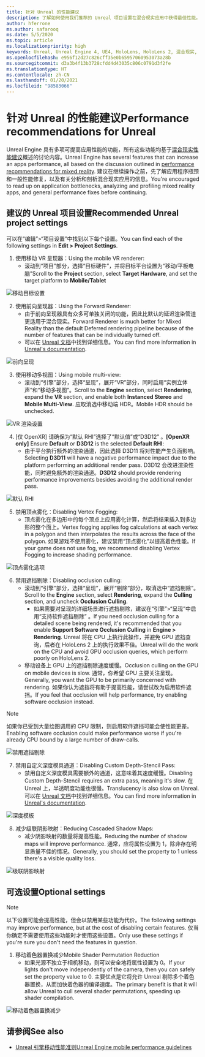 ```yaml
---
title: 针对 Unreal 的性能建议
description: 了解如何使用我们推荐的 Unreal 项目设置在混合现实应用中获得最佳性能。
author: hferrone
ms.author: safarooq
ms.date: 5/5/2020
ms.topic: article
ms.localizationpriority: high
keywords: Unreal, Unreal Engine 4, UE4, HoloLens, HoloLens 2, 混合现实, 性能, 优化, 设置, 文档
ms.openlocfilehash: e956f12d27c826cff35e0b65957060953073a28b
ms.sourcegitcommit: d3a3b4f13b3728cfdd4d43035c806c0791d3f2fe
ms.translationtype: HT
ms.contentlocale: zh-CN
ms.lasthandoff: 01/20/2021
ms.locfileid: "98583066"
---
```

# <a name="performance-recommendations-for-unreal"></a><span data-ttu-id="a9826-104">针对 Unreal 的性能建议</span><span class="sxs-lookup"><span data-stu-id="a9826-104">Performance recommendations for Unreal</span></span>

<span data-ttu-id="a9826-105">Unreal Engine 具有多项可提高应用性能的功能，所有这些功能均基于[混合现实性能建议](../platform-capabilities-and-apis/understanding-performance-for-mixed-reality.md)概述的讨论内容。</span><span class="sxs-lookup"><span data-stu-id="a9826-105">Unreal Engine has several features that can increase an apps performance, all based on the discussion outlined in [performance recommendations for mixed reality](../platform-capabilities-and-apis/understanding-performance-for-mixed-reality.md).</span></span> <span data-ttu-id="a9826-106">建议在继续操作之前，先了解应用程序瓶颈和一般性能修复，以及有关分析和剖析混合现实应用的信息。</span><span class="sxs-lookup"><span data-stu-id="a9826-106">You're encouraged to read up on application bottlenecks, analyzing and profiling mixed reality apps, and general performance fixes before continuing.</span></span>

## <a name="recommended-unreal-project-settings"></a><span data-ttu-id="a9826-107">建议的 Unreal 项目设置</span><span class="sxs-lookup"><span data-stu-id="a9826-107">Recommended Unreal project settings</span></span>

<span data-ttu-id="a9826-108">可以在“编辑”>“项目设置”中找到以下每个设置。</span><span class="sxs-lookup"><span data-stu-id="a9826-108">You can find each of the following settings in **Edit > Project Settings**.</span></span>

1. <span data-ttu-id="a9826-109">使用移动 VR 呈现器：</span><span class="sxs-lookup"><span data-stu-id="a9826-109">Using the mobile VR renderer:</span></span>
    * <span data-ttu-id="a9826-110">滚动到“项目”部分，选择“目标硬件”，并将目标平台设置为“移动/平板电脑”</span><span class="sxs-lookup"><span data-stu-id="a9826-110">Scroll to the **Project** section, select **Target Hardware**, and set the target platform to **Mobile/Tablet**</span></span>

![移动目标设置](images/unreal/performance-recommendations-img-01.png)

2. <span data-ttu-id="a9826-112">使用前向呈现器：</span><span class="sxs-lookup"><span data-stu-id="a9826-112">Using the Forward Renderer:</span></span> 
    * <span data-ttu-id="a9826-113">由于前向呈现器具有众多可单独关闭的功能，因此比默认的延迟渲染管道更适用于混合现实。</span><span class="sxs-lookup"><span data-stu-id="a9826-113">Forward Renderer is much better for Mixed Reality than the default Deferred rendering pipeline because of the number of features that can be individually turned off.</span></span> 
    * <span data-ttu-id="a9826-114">可以在 [Unreal 文档](https://docs.unrealengine.com/Platforms/VR/DevelopVR/VRPerformance/index.html)中找到详细信息。</span><span class="sxs-lookup"><span data-stu-id="a9826-114">You can find more information in [Unreal's documentation](https://docs.unrealengine.com/Platforms/VR/DevelopVR/VRPerformance/index.html).</span></span>

![前向呈现](images/unreal/performance-recommendations-img-04.png)

3. <span data-ttu-id="a9826-116">使用移动多视图：</span><span class="sxs-lookup"><span data-stu-id="a9826-116">Using mobile multi-view:</span></span>
    * <span data-ttu-id="a9826-117">滚动到“引擎”部分，选择“呈现”，展开“VR”部分，同时启用“实例立体声”和“移动多视图”。</span><span class="sxs-lookup"><span data-stu-id="a9826-117">Scroll to the **Engine** section, select **Rendering**, expand the **VR** section, and enable both **Instanced Stereo** and **Mobile Multi-View**.</span></span> <span data-ttu-id="a9826-118">应取消选中移动端 HDR。</span><span class="sxs-lookup"><span data-stu-id="a9826-118">Mobile HDR should be unchecked.</span></span>

![VR 渲染设置](images/unreal/performance-recommendations-img-03.png)

4. <span data-ttu-id="a9826-120">[仅 OpenXR] 请确保为“默认 RHI”选择了“默认值”或“D3D12”   。</span><span class="sxs-lookup"><span data-stu-id="a9826-120">**[OpenXR only]** Ensure **Default** or **D3D12** is the selected **Default RHI**:</span></span>
    * <span data-ttu-id="a9826-121">由于平台执行额外的渲染通道，因此选择 D3D11 将对性能产生负面影响。</span><span class="sxs-lookup"><span data-stu-id="a9826-121">Selecting **D3D11** will have a negative performance impact due to the platform performing an additional render pass.</span></span> <span data-ttu-id="a9826-122">D3D12 会改进渲染性能，同时避免额外的渲染通道。</span><span class="sxs-lookup"><span data-stu-id="a9826-122">**D3D12** should provide rendering performance improvements besides avoiding the additional render pass.</span></span>

![默认 RHI](images/unreal/performance-recommendations-img-09.png)

5. <span data-ttu-id="a9826-124">禁用顶点雾化：</span><span class="sxs-lookup"><span data-stu-id="a9826-124">Disabling Vertex Fogging:</span></span> 
    * <span data-ttu-id="a9826-125">顶点雾化在多边形中的每个顶点上应用雾化计算，然后将结果插入到多边形的整个面上。</span><span class="sxs-lookup"><span data-stu-id="a9826-125">Vertex fogging applies fog calculations at each vertex in a polygon and then interpolates the results across the face of the polygon.</span></span> <span data-ttu-id="a9826-126">如果游戏不使用雾化，建议禁用“顶点雾化”以提高着色性能。</span><span class="sxs-lookup"><span data-stu-id="a9826-126">If your game does not use fog, we recommend disabling Vertex Fogging to increase shading performance.</span></span>

![顶点雾化选项​​](images/unreal/performance-recommendations-img-05.png)

6. <span data-ttu-id="a9826-128">禁用遮挡剔除：</span><span class="sxs-lookup"><span data-stu-id="a9826-128">Disabling occlusion culling:</span></span>
    * <span data-ttu-id="a9826-129">滚动到“引擎”部分，选择“呈现”，展开“剔除”部分，取消选中“遮挡剔除”。</span><span class="sxs-lookup"><span data-stu-id="a9826-129">Scroll to the **Engine** section, select **Rendering**, expand the **Culling** section, and uncheck **Occlusion Culling**.</span></span>
        + <span data-ttu-id="a9826-130">如果需要对呈现的详细场景进行遮挡剔除，建议在“引擎”>“呈现”中启用“支持软件遮挡剔除” 。</span><span class="sxs-lookup"><span data-stu-id="a9826-130">If you need occlusion culling for a detailed scene being rendered, it's recommended that you enable **Support Software Occlusion Culling** in **Engine > Rendering**.</span></span> <span data-ttu-id="a9826-131">Unreal 将在 CPU 上执行此操作，并避免 GPU 遮挡查询，后者在 HoloLens 2 上的执行效果不佳。</span><span class="sxs-lookup"><span data-stu-id="a9826-131">Unreal will do the work on the CPU and avoid GPU occlusion queries, which perform poorly on HoloLens 2.</span></span>
    * <span data-ttu-id="a9826-132">移动设备上 GPU 上的遮挡剔除速度缓慢。</span><span class="sxs-lookup"><span data-stu-id="a9826-132">Occlusion culling on the GPU on mobile devices is slow.</span></span> <span data-ttu-id="a9826-133">通常，你希望 GPU 主要关注呈现。</span><span class="sxs-lookup"><span data-stu-id="a9826-133">Generally, you want the GPU to be primarily concerned with rendering.</span></span> <span data-ttu-id="a9826-134">如果你认为遮挡将有助于提高性能，请尝试改为启用软件遮挡。</span><span class="sxs-lookup"><span data-stu-id="a9826-134">If you feel that occlusion will help performance, try enabling software occlusion instead.</span></span> 

> [!NOTE]
> <span data-ttu-id="a9826-135">如果你已受到大量绘图调用的 CPU 限制，则启用软件遮挡可能会使性能更差。</span><span class="sxs-lookup"><span data-stu-id="a9826-135">Enabling software occlusion could make performance worse if you're already CPU bound by a large number of draw-calls.</span></span>

![禁用遮挡剔除](images/unreal/performance-recommendations-img-02.png)

7. <span data-ttu-id="a9826-137">禁用自定义深度模具通道：</span><span class="sxs-lookup"><span data-stu-id="a9826-137">Disabling Custom Depth-Stencil Pass:</span></span>
    * <span data-ttu-id="a9826-138">禁用自定义深度模具需要额外的通道，这意味着其速度缓慢。</span><span class="sxs-lookup"><span data-stu-id="a9826-138">Disabling Custom Depth-Stencil requires an extra pass, meaning it's slow.</span></span> <span data-ttu-id="a9826-139">在 Unreal 上，半透明度功能也很慢。</span><span class="sxs-lookup"><span data-stu-id="a9826-139">Translucency is also slow on Unreal.</span></span> <span data-ttu-id="a9826-140">可以在 [Unreal 文档](https://docs.unrealengine.com/Engine/Performance/Guidelines/index.html)中找到详细信息。</span><span class="sxs-lookup"><span data-stu-id="a9826-140">You can find more information in [Unreal's documentation](https://docs.unrealengine.com/Engine/Performance/Guidelines/index.html).</span></span>

![深度模板](images/unreal/performance-recommendations-img-06.png)

8. <span data-ttu-id="a9826-142">减少级联阴影映射：</span><span class="sxs-lookup"><span data-stu-id="a9826-142">Reducing Cascaded Shadow Maps:</span></span> 
    * <span data-ttu-id="a9826-143">减少阴影映射的数量将提高性能。</span><span class="sxs-lookup"><span data-stu-id="a9826-143">Reducing the number of shadow maps will improve performance.</span></span> <span data-ttu-id="a9826-144">通常，应将属性设置为 1，除非存在明显质量不佳的情况。</span><span class="sxs-lookup"><span data-stu-id="a9826-144">Generally, you should set the property to 1 unless there's a visible quality loss.</span></span> 

![级联阴影映射](images/unreal/performance-recommendations-img-07.png)

## <a name="optional-settings"></a><span data-ttu-id="a9826-146">可选设置</span><span class="sxs-lookup"><span data-stu-id="a9826-146">Optional settings</span></span>

> [!NOTE]
> <span data-ttu-id="a9826-147">以下设置可能会提高性能，但会以禁用某些功能为代价。</span><span class="sxs-lookup"><span data-stu-id="a9826-147">The following settings may improve performance, but at the cost of disabling certain features.</span></span> <span data-ttu-id="a9826-148">仅当你确定不需要使用这些功能时才使用这些设置。</span><span class="sxs-lookup"><span data-stu-id="a9826-148">Only use these settings if you're sure you don't need the features in question.</span></span>

1. <span data-ttu-id="a9826-149">移动着色器置换减少</span><span class="sxs-lookup"><span data-stu-id="a9826-149">Mobile Shader Permutation Reduction</span></span>
    * <span data-ttu-id="a9826-150">如果光源不独立于相机移动，则可以安全地将属性设置为 0。</span><span class="sxs-lookup"><span data-stu-id="a9826-150">If your lights don't move independently of the camera, then you can safely set the property value to 0.</span></span> <span data-ttu-id="a9826-151">主要优点是它将允许 Unreal 剔除多个着色器置换，从而加快着色器的编译速度。</span><span class="sxs-lookup"><span data-stu-id="a9826-151">The primary benefit is that it will allow Unreal to cull several shader permutations, speeding up shader compilation.</span></span>

![移动着色器置换减少](images/unreal/performance-recommendations-img-08.png)

## <a name="see-also"></a><span data-ttu-id="a9826-153">请参阅</span><span class="sxs-lookup"><span data-stu-id="a9826-153">See also</span></span>

* [<span data-ttu-id="a9826-154">Unreal 引擎移动性能准则</span><span class="sxs-lookup"><span data-stu-id="a9826-154">Unreal Engine mobile performance guidelines</span></span>]( https://docs.unrealengine.com/Platforms/Mobile/Performance/index.html)